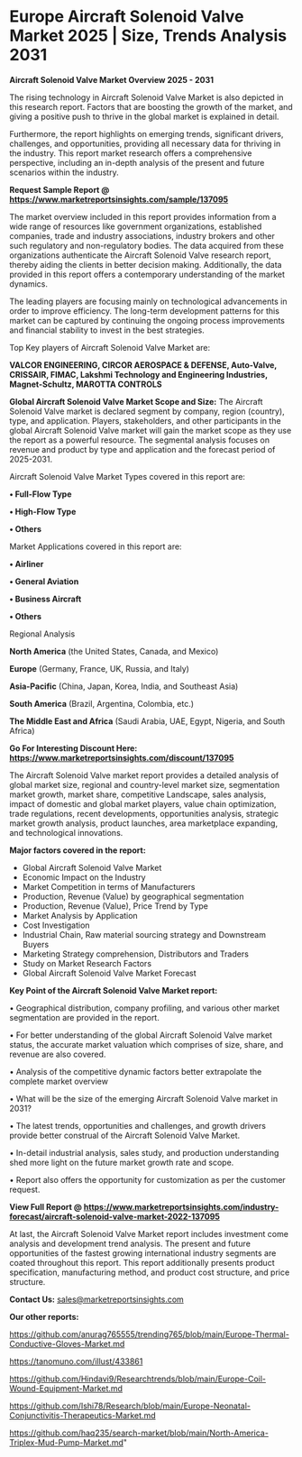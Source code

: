  # Europe Aircraft Solenoid Valve Market 2025 | Size, Trends Analysis 2031

<Strong> Aircraft Solenoid Valve Market Overview 2025 - 2031</strong>

The rising technology in Aircraft Solenoid Valve Market is also depicted in this research report. Factors that are boosting the growth of the market, and giving a positive push to thrive in the global market is explained in detail.

Furthermore, the report highlights on emerging trends, significant drivers, challenges, and opportunities, providing all necessary data for thriving in the industry. This report market research offers a comprehensive perspective, including an in-depth analysis of the present and future scenarios within the industry.

<strong>Request Sample Report @ <a href=https://www.marketreportsinsights.com/sample/137095>https://www.marketreportsinsights.com/sample/137095</a></strong>

The market overview included in this report provides information from a wide range of resources like government organizations, established companies, trade and industry associations, industry brokers and other such regulatory and non-regulatory bodies. The data acquired from these organizations authenticate the Aircraft Solenoid Valve research report, thereby aiding the clients in better decision making. Additionally, the data provided in this report offers a contemporary understanding of the market dynamics.

The leading players are focusing mainly on technological advancements in order to improve efficiency. The long-term development patterns for this market can be captured by continuing the ongoing process improvements and financial stability to invest in the best strategies.

Top Key players of Aircraft Solenoid Valve Market are:

<strong>VALCOR ENGINEERING, CIRCOR AEROSPACE & DEFENSE, Auto-Valve, CRISSAIR, FIMAC, Lakshmi Technology and Engineering Industries, Magnet-Schultz, MAROTTA CONTROLS</strong>

<strong><b>Global Aircraft Solenoid Valve Market Scope and Size:</b></strong>
The Aircraft Solenoid Valve market is declared segment by company, region (country), type, and application. Players, stakeholders, and other participants in the global Aircraft Solenoid Valve market will gain the market scope as they use the report as a powerful resource. The segmental analysis focuses on revenue and product by type and application and the forecast period of 2025-2031.

Aircraft Solenoid Valve Market Types covered in this report are:

<strong>• Full-Flow Type

• High-Flow Type

• Others</strong>

Market Applications covered in this report are:

<strong>• Airliner

• General Aviation

• Business Aircraft

• Others</strong> 

Regional Analysis

<strong>North America</strong> (the United States, Canada, and Mexico)

<strong>Europe</strong> (Germany, France, UK, Russia, and Italy)

<strong>Asia-Pacific</strong> (China, Japan, Korea, India, and Southeast Asia)

<strong>South America</strong> (Brazil, Argentina, Colombia, etc.)

<strong>The Middle East and Africa</strong> (Saudi Arabia, UAE, Egypt, Nigeria, and South Africa)

<strong>Go For Interesting Discount Here: <a href=https://www.marketreportsinsights.com/discount/137095>https://www.marketreportsinsights.com/discount/137095</a></strong>

The Aircraft Solenoid Valve market report provides a detailed analysis of global market size, regional and country-level market size, segmentation market growth, market share, competitive Landscape, sales analysis, impact of domestic and global market players, value chain optimization, trade regulations, recent developments, opportunities analysis, strategic market growth analysis, product launches, area marketplace expanding, and technological innovations.

<strong><b>Major factors covered in the report:</b></strong>
<ul>
  <li>Global Aircraft Solenoid Valve Market </li>
  <li>Economic Impact on the Industry</li>
  <li>Market Competition in terms of Manufacturers</li>
  <li>Production, Revenue (Value) by geographical segmentation</li>
  <li>Production, Revenue (Value), Price Trend by Type</li>
  <li>Market Analysis by Application</li>
  <li>Cost Investigation</li>
  <li>Industrial Chain, Raw material sourcing strategy and Downstream Buyers</li>
  <li>Marketing Strategy comprehension, Distributors and Traders</li>
  <li>Study on Market Research Factors</li>
  <li>Global Aircraft Solenoid Valve Market Forecast</li>
</ul>

<strong><b>Key Point of the Aircraft Solenoid Valve Market report:</b></strong>

• Geographical distribution, company profiling, and various other market segmentation are provided in the report.

• For better understanding of the global Aircraft Solenoid Valve market status, the accurate market valuation which comprises of size, share, and revenue are also covered.

• Analysis of the competitive dynamic factors better extrapolate the complete market overview

• What will be the size of the emerging Aircraft Solenoid Valve market in 2031?

• The latest trends, opportunities and challenges, and growth drivers provide better construal of the Aircraft Solenoid Valve Market.

• In-detail industrial analysis, sales study, and production understanding shed more light on the future market growth rate and scope.

• Report also offers the opportunity for customization as per the customer request.

<strong><b>View Full Report @ <a href=https://www.marketreportsinsights.com/industry-forecast/aircraft-solenoid-valve-market-2022-137095>https://www.marketreportsinsights.com/industry-forecast/aircraft-solenoid-valve-market-2022-137095</a></b></strong>


At last, the Aircraft Solenoid Valve Market report includes investment come analysis and development trend analysis. The present and future opportunities of the fastest growing international industry segments are coated throughout this report. This report additionally presents product specification, manufacturing method, and product cost structure, and price structure.

<strong>Contact Us:</strong>
sales@marketreportsinsights.com

<strong>Our other reports:</strong>

<a href=https://github.com/anurag765555/trending765/blob/main/Europe-Thermal-Conductive-Gloves-Market.md>https://github.com/anurag765555/trending765/blob/main/Europe-Thermal-Conductive-Gloves-Market.md</a>

<a href=https://tanomuno.com/illust/433861>https://tanomuno.com/illust/433861</a>

<a href=https://github.com/Hindavi9/Researchtrends/blob/main/Europe-Coil-Wound-Equipment-Market.md>https://github.com/Hindavi9/Researchtrends/blob/main/Europe-Coil-Wound-Equipment-Market.md</a>

<a href=https://github.com/Ishi78/Research/blob/main/Europe-Neonatal-Conjunctivitis-Therapeutics-Market.md>https://github.com/Ishi78/Research/blob/main/Europe-Neonatal-Conjunctivitis-Therapeutics-Market.md</a>

<a href=https://github.com/haq235/search-market/blob/main/North-America-Triplex-Mud-Pump-Market.md>https://github.com/haq235/search-market/blob/main/North-America-Triplex-Mud-Pump-Market.md</a>"
